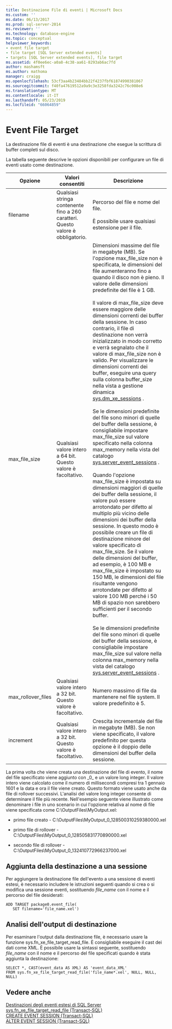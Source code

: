 ```yaml
---
title: Destinazione File di eventi | Microsoft Docs
ms.custom: ''
ms.date: 06/13/2017
ms.prod: sql-server-2014
ms.reviewer: ''
ms.technology: database-engine
ms.topic: conceptual
helpviewer_keywords:
- event file target
- file target [SQL Server extended events]
- targets [SQL Server extended events], file target
ms.assetid: 4f0ee6ec-a0a8-4c38-aa61-8293ab6ac7fd
author: mashamsft
ms.author: mathoma
manager: craigg
ms.openlocfilehash: 53cf3aa4b23484bb22f4237fbf61874990381067
ms.sourcegitcommit: f40fa47619512a9a9c3e3258fda3242c76c008e6
ms.translationtype: MT
ms.contentlocale: it-IT
ms.lasthandoff: 05/23/2019
ms.locfileid: "66064859"
---
```

# <a name="event-file-target"></a>Event File Target
  La destinazione file di eventi è una destinazione che esegue la scrittura di buffer completi sul disco.  
  
 La tabella seguente descrive le opzioni disponibili per configurare un file di eventi usato come destinazione.  
  
|Opzione|Valori consentiti|Descrizione|  
|------------|--------------------|-----------------|  
|filename|Qualsiasi stringa contenente fino a 260 caratteri. Questo valore è obbligatorio.|Percorso del file e nome del file.<br /><br /> È possibile usare qualsiasi estensione per il file.|  
|max_file_size|Qualsiasi valore intero a 64 bit. Questo valore è facoltativo.|Dimensioni massime del file in megabyte (MB). Se l'opzione max_file_size non è specificata, le dimensioni del file aumenteranno fino a quando il disco non è pieno. Il valore delle dimensioni predefinite del file è 1 GB.<br /><br /> Il valore di max_file_size deve essere maggiore delle dimensioni correnti dei buffer della sessione. In caso contrario, il file di destinazione non verrà inizializzato in modo corretto e verrà segnalato che il valore di max_file_size non è valido. Per visualizzare le dimensioni correnti dei buffer, eseguire una query sulla colonna buffer_size nella vista a gestione dinamica [sys.dm_xe_sessions](/sql/relational-databases/system-dynamic-management-views/sys-dm-xe-sessions-transact-sql) .<br /><br /> Se le dimensioni predefinite del file sono minori di quelle del buffer della sessione, è consigliabile impostare max_file_size sul valore specificato nella colonna max_memory nella vista del catalogo [sys.server_event_sessions](/sql/relational-databases/system-catalog-views/sys-server-event-sessions-transact-sql) .<br /><br /> Quando l'opzione max_file_size è impostata su dimensioni maggiori di quelle dei buffer della sessione, il valore può essere arrotondato per difetto al multiplo più vicino delle dimensioni dei buffer della sessione. In questo modo è possibile creare un file di destinazione minore del valore specificato di max_file_size. Se il valore delle dimensioni del buffer, ad esempio, è 100 MB e max_file_size è impostato su 150 MB, le dimensioni del file risultante vengono arrotondate per difetto al valore 100 MB perché i 50 MB di spazio non sarebbero sufficienti per il secondo buffer.<br /><br /> Se le dimensioni predefinite del file sono minori di quelle del buffer della sessione, è consigliabile impostare max_file_size sul valore nella colonna max_memory nella vista del catalogo [sys.server_event_sessions](/sql/relational-databases/system-catalog-views/sys-server-event-sessions-transact-sql) .|  
|max_rollover_files|Qualsiasi valore intero a 32 bit. Questo valore è facoltativo.|Numero massimo di file da mantenere nel file system. Il valore predefinito è 5.|  
|increment|Qualsiasi valore intero a 32 bit. Questo valore è facoltativo.|Crescita incrementale del file in megabyte (MB). Se non viene specificato, il valore predefinito per questa opzione è il doppio delle dimensioni del buffer della sessione.|  
  
 La prima volta che viene creata una destinazione del file di evento, il nome del file specificato viene aggiunto con _0\_ e un valore long integer. Il valore intero viene calcolato come il numero di millisecondi compresi tra 1 gennaio 1601 e la data e ora il file viene creato. Questo formato viene usato anche da file di rollover successivi. L'analisi del valore long integer consente di determinare il file più recente. Nell'esempio seguente viene illustrato come denominare i file in uno scenario in cui l'opzione relativa al nome di file viene specificata come C:\OutputFiles\MyOutput.xel:  
  
-   primo file creato - C:\OutputFiles\MyOutput_0_128500310259380000.xel  
  
-   primo file di rollover - C:\OutputFiles\MyOutput_0_128505831770890000.xel  
  
-   secondo file di rollover - C:\OutputFiles\MyOutput_0_132410772966237000.xel  
  
## <a name="adding-the-target-to-a-session"></a>Aggiunta della destinazione a una sessione  
 Per aggiungere la destinazione file dell'evento a una sessione di eventi estesi, è necessario includere le istruzioni seguenti quando si crea o si modifica una sessione eventi, sostituendo *file_name* con il nome e il percorso del file desiderati:  
  
```  
ADD TARGET package0.event_file(  
   SET filename='file_name.xel')  
```  
  
## <a name="reviewing-the-target-output"></a>Analisi dell'output di destinazione  
 Per esaminare l'output dalla destinazione file, è necessario usare la funzione sys.fn_xe_file_target_read_file. È consigliabile eseguire il cast dei dati come XML. È possibile usare la sintassi seguente, sostituendo *file_name* con il nome e il percorso del file specificati quando è stata aggiunta la destinazione:  
  
```  
SELECT *, CAST(event_data AS XML) AS 'event_data_XML'  
FROM sys.fn_xe_file_target_read_file('file_name*.xel', NULL, NULL, NULL)  
```  
  
## <a name="see-also"></a>Vedere anche  
 [Destinazioni degli eventi estesi di SQL Server](../../2014/database-engine/sql-server-extended-events-targets.md)   
 [sys.fn_xe_file_target_read_file &#40;Transact-SQL&#41;](/sql/relational-databases/system-functions/sys-fn-xe-file-target-read-file-transact-sql)   
 [CREATE EVENT SESSION &#40;Transact-SQL&#41;](/sql/t-sql/statements/create-event-session-transact-sql)   
 [ALTER EVENT SESSION &#40;Transact-SQL&#41;](/sql/t-sql/statements/alter-event-session-transact-sql)  
  
  
